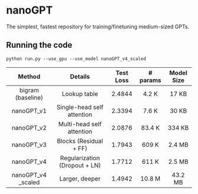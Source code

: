 # nanoGPT
The simplest, fastest repository for training/finetuning medium-sized GPTs.


## Running the code
```
python run.py --use_gpu --use_model nanoGPT_v4_scaled
```

|              Method            |                  Details                |     Test Loss    |     # params    |     Model Size    |
|:------------------------------:|:---------------------------------------:|:----------------:|:---------------:|:-----------------:|
|        bigram (baseline)       |               Lookup table              |       2.4844     |       4.2 K     |        17 KB      |
|            nanoGPT_v1          |     Single-head       self attention    |       2.3394     |       7.6 K     |        30 KB      |
|            nanoGPT_v2          |      Multi-head       self attention    |       2.0876     |      83.4 K     |       334 KB      |
|            nanoGPT_v3          |       Blocks       (Residual + FF)      |       1.7943     |       609 K     |       2.4 MB      |
|            nanoGPT_v4          |       Regularization (Dropout + LN)     |       1.7712     |       611 K     |       2.5 MB      |
|     nanoGPT_v4      _scaled    |           Larger,       deeper          |       1.4942     |      10.8 M     |       43.2 MB     |